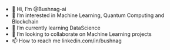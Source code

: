 - 👋 Hi, I’m @Bushnag-ai
- 👀 I’m interested in Machine Learning, Quantum Computing and Blockchain  
- 🌱 I’m currently learning DataScience
- 💞️ I’m looking to collaborate on Machine Learning projects
- 📫 How to reach me linkedin.com/in/bushnag


<!---
Bushnag-ai/Bushnag-ai is a ✨ special ✨ repository because its `README.md` (this file) appears on your GitHub profile.
You can click the Preview link to take a look at your changes.
--->

